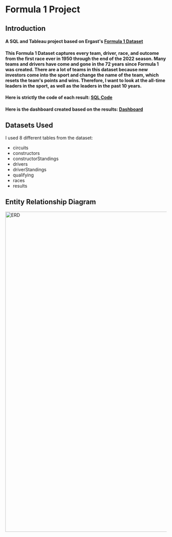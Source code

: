 # Formula 1 Project  

## Introduction  

#### A SQL and Tableau project based on Ergast's [Formula 1 Dataset](https://ergast.com/mrd/db/)  

#### This Formula 1 Dataset captures every team, driver, race, and outcome from the first race ever in 1950 through the end of the 2022 season. Many teams and drivers have come and gone in the 72 years since Formula 1 was created. There are a lot of teams in this dataset because new investors come into the sport and change the name of the team, which resets the team's points and wins. Therefore, I want to look at the all-time leaders in the sport, as well as the leaders in the past 10 years.  

#### Here is strictly the code of each result: [SQL Code](https://github.com/chaseboykin/SQL-and-Data-Visualization-Project/blob/main/Experience.sql)

#### Here is the dashboard created based on the results: [Dashboard](https://github.com/chaseboykin/SQL-and-Data-Visualization-Project/blob/main/F1%20Dashboard%20(Tableau).md)  

## Datasets Used
I used 8 different tables from the dataset:
* circuits
* constructors
* constructorStandings
* drivers
* driverStandings
* qualifying
* races
* results

## Entity Relationship Diagram  
<img width="999" alt="ERD" src="https://github.com/chaseboykin/SQL-and-Data-Visualization-Project/assets/140556718/adbff2e0-ff69-45ac-a2cc-9e0af9651e2d">
